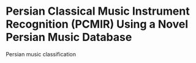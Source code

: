 # Persian Classical Music Instrument Recognition (PCMIR) Using a Novel Persian Music Database
Persian music classification
